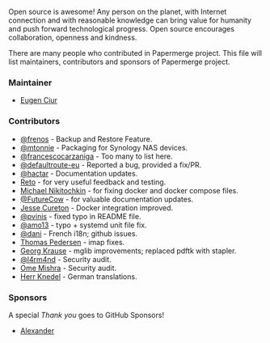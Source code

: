 Open source is awesome! Any person on the planet, with Internet connection and
with reasonable knowledge can bring value for humanity and push forward
technological progress. Open source encourages collaboration, openness and
kindness.

There are many people who contributed in Papermerge project. This file will
list maintainers, contributors and sponsors of Papermerge project.

### Maintainer

* [Eugen Ciur](mailto:eugen@papermerge.com)

### Contributors

* [@frenos](https://github.com/frenos) - Backup and Restore Feature.
* [@mtonnie](https://github.com/mtonnie) - Packaging for Synology NAS devices.
* [@francescocarzaniga](https://github.com/francescocarzaniga) - Too many to list here.
* [@defaultroute-eu](https://github.com/defaultroute-eu) - Reported a bug, provided a fix/PR.
* [@hactar](https://github.com/hactar) - Documentation updates.
* [Reto](https://github.com/tido-) - for very useful feedback and testing.
* [Michael Nikitochkin](https://github.com/miry) - for fixing docker and docker compose files.
* [@FutureCow](https://github.com/FutureCow) - for valuable documentation updates.
* [Jesse Cureton](https://github.com/jessecureton) - Docker integration improved.
* [@pvinis](https://github.com/pvinis) - fixed typo in README file.
* [@amo13](https://github.com/amo13) - typo + systemd unit file fix.
* [@dani](https://github.com/dani) - French i18n; github issues.
* [Thomas Pedersen](https://github.com/twpedersen) - imap fixes.
* [Georg Krause](https://github.com/georgkrause) - mglib improvements; replaced pdftk with stapler.
* [@l4rm4nd](https://github.com/l4rm4nd) - Security audit.
* [Ome Mishra](https://github.com/omemishra) - Security audit.
* [Herr Knedel](https://github.com/ChristianKnedel) - German translations.

### Sponsors

A special *Thank you* goes to GitHub Sponsors!

* [Alexander](https://github.com/alex1702)
